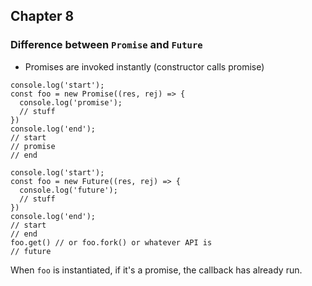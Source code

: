 ## Chapter 8

### Difference between `Promise` and `Future`
* Promises are invoked instantly (constructor calls promise)

```
console.log('start');
const foo = new Promise((res, rej) => {
  console.log('promise');
  // stuff
})
console.log('end');
// start
// promise
// end
```
```
console.log('start');
const foo = new Future((res, rej) => {
  console.log('future');
  // stuff
})
console.log('end');
// start
// end
foo.get() // or foo.fork() or whatever API is
// future
```

When `foo` is instantiated, if it's a promise, the callback has already run.
